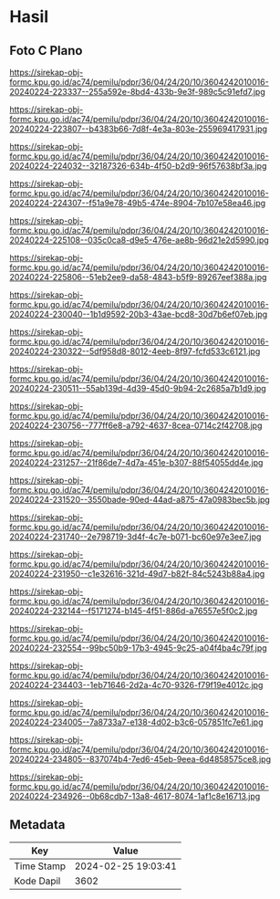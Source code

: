 # Hasil

## Foto C Plano

https://sirekap-obj-formc.kpu.go.id/ac74/pemilu/pdpr/36/04/24/20/10/3604242010016-20240224-223337--255a592e-8bd4-433b-9e3f-989c5c91efd7.jpg

https://sirekap-obj-formc.kpu.go.id/ac74/pemilu/pdpr/36/04/24/20/10/3604242010016-20240224-223807--b4383b66-7d8f-4e3a-803e-255969417931.jpg

https://sirekap-obj-formc.kpu.go.id/ac74/pemilu/pdpr/36/04/24/20/10/3604242010016-20240224-224032--32187326-634b-4f50-b2d9-96f57638bf3a.jpg

https://sirekap-obj-formc.kpu.go.id/ac74/pemilu/pdpr/36/04/24/20/10/3604242010016-20240224-224307--f51a9e78-49b5-474e-8904-7b107e58ea46.jpg

https://sirekap-obj-formc.kpu.go.id/ac74/pemilu/pdpr/36/04/24/20/10/3604242010016-20240224-225108--035c0ca8-d9e5-476e-ae8b-96d21e2d5990.jpg

https://sirekap-obj-formc.kpu.go.id/ac74/pemilu/pdpr/36/04/24/20/10/3604242010016-20240224-225806--51eb2ee9-da58-4843-b5f9-89267eef388a.jpg

https://sirekap-obj-formc.kpu.go.id/ac74/pemilu/pdpr/36/04/24/20/10/3604242010016-20240224-230040--1b1d9592-20b3-43ae-bcd8-30d7b6ef07eb.jpg

https://sirekap-obj-formc.kpu.go.id/ac74/pemilu/pdpr/36/04/24/20/10/3604242010016-20240224-230322--5df958d8-8012-4eeb-8f97-fcfd533c6121.jpg

https://sirekap-obj-formc.kpu.go.id/ac74/pemilu/pdpr/36/04/24/20/10/3604242010016-20240224-230511--55ab139d-4d39-45d0-9b94-2c2685a7b1d9.jpg

https://sirekap-obj-formc.kpu.go.id/ac74/pemilu/pdpr/36/04/24/20/10/3604242010016-20240224-230756--777ff6e8-a792-4637-8cea-0714c2f42708.jpg

https://sirekap-obj-formc.kpu.go.id/ac74/pemilu/pdpr/36/04/24/20/10/3604242010016-20240224-231257--21f86de7-4d7a-451e-b307-88f54055dd4e.jpg

https://sirekap-obj-formc.kpu.go.id/ac74/pemilu/pdpr/36/04/24/20/10/3604242010016-20240224-231520--3550bade-90ed-44ad-a875-47a0983bec5b.jpg

https://sirekap-obj-formc.kpu.go.id/ac74/pemilu/pdpr/36/04/24/20/10/3604242010016-20240224-231740--2e798719-3d4f-4c7e-b071-bc60e97e3ee7.jpg

https://sirekap-obj-formc.kpu.go.id/ac74/pemilu/pdpr/36/04/24/20/10/3604242010016-20240224-231950--c1e32616-321d-49d7-b82f-84c5243b88a4.jpg

https://sirekap-obj-formc.kpu.go.id/ac74/pemilu/pdpr/36/04/24/20/10/3604242010016-20240224-232144--f5171274-b145-4f51-886d-a76557e5f0c2.jpg

https://sirekap-obj-formc.kpu.go.id/ac74/pemilu/pdpr/36/04/24/20/10/3604242010016-20240224-232554--99bc50b9-17b3-4945-9c25-a04f4ba4c79f.jpg

https://sirekap-obj-formc.kpu.go.id/ac74/pemilu/pdpr/36/04/24/20/10/3604242010016-20240224-234403--1eb71646-2d2a-4c70-9326-f79f19e4012c.jpg

https://sirekap-obj-formc.kpu.go.id/ac74/pemilu/pdpr/36/04/24/20/10/3604242010016-20240224-234005--7a8733a7-e138-4d02-b3c6-057851fc7e61.jpg

https://sirekap-obj-formc.kpu.go.id/ac74/pemilu/pdpr/36/04/24/20/10/3604242010016-20240224-234805--837074b4-7ed6-45eb-9eea-6d4858575ce8.jpg

https://sirekap-obj-formc.kpu.go.id/ac74/pemilu/pdpr/36/04/24/20/10/3604242010016-20240224-234926--0b68cdb7-13a8-4617-8074-1af1c8e16713.jpg


## Metadata

| Key        | Value               |
| ---------- | ------------------- |
| Time Stamp | 2024-02-25 19:03:41 |
| Kode Dapil | 3602                |



